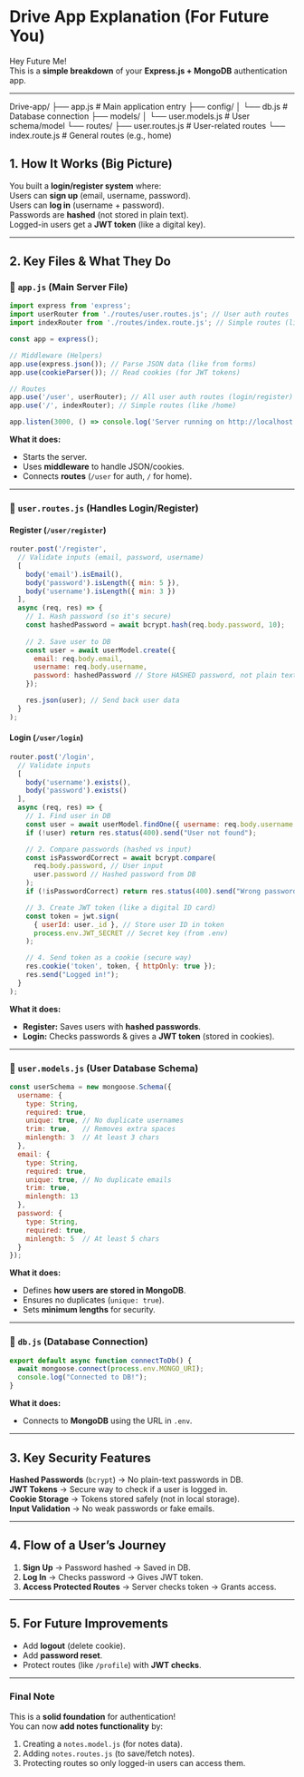 # **Drive App Explanation (For Future You)**  

Hey Future Me!   
This is a **simple breakdown** of your **Express.js + MongoDB** authentication app.  

---
Drive-app/
├── app.js                # Main application entry
├── config/
│   └── db.js             # Database connection
├── models/
│   └── user.models.js    # User schema/model
└── routes/
    ├── user.routes.js    # User-related routes
    └── index.route.js    # General routes (e.g., home)

## **1. How It Works (Big Picture)**  
You built a **login/register system** where:  
 Users can **sign up** (email, username, password).  
 Users can **log in** (username + password).  
 Passwords are **hashed** (not stored in plain text).  
 Logged-in users get a **JWT token** (like a digital key).  

---

## **2. Key Files & What They Do**  

### **📄 `app.js` (Main Server File)**  
```javascript
import express from 'express';
import userRouter from './routes/user.routes.js'; // User auth routes
import indexRouter from './routes/index.route.js'; // Simple routes (like home)

const app = express();

// Middleware (Helpers)
app.use(express.json()); // Parse JSON data (like from forms)
app.use(cookieParser()); // Read cookies (for JWT tokens)

// Routes
app.use('/user', userRouter); // All user auth routes (login/register)
app.use('/', indexRouter); // Simple routes (like /home)

app.listen(3000, () => console.log('Server running on http://localhost:3000'));
```
**What it does:**  
- Starts the server.  
- Uses **middleware** to handle JSON/cookies.  
- Connects **routes** (`/user` for auth, `/` for home).  

---

### **📄 `user.routes.js` (Handles Login/Register)**  
#### **Register (`/user/register`)**
```javascript
router.post('/register', 
  // Validate inputs (email, password, username)
  [
    body('email').isEmail(),
    body('password').isLength({ min: 5 }),
    body('username').isLength({ min: 3 })
  ],
  async (req, res) => {
    // 1. Hash password (so it's secure)
    const hashedPassword = await bcrypt.hash(req.body.password, 10);
    
    // 2. Save user to DB
    const user = await userModel.create({
      email: req.body.email,
      username: req.body.username,
      password: hashedPassword // Store HASHED password, not plain text!
    });

    res.json(user); // Send back user data
  }
);
```

#### **Login (`/user/login`)**
```javascript
router.post('/login', 
  // Validate inputs
  [
    body('username').exists(),
    body('password').exists()
  ],
  async (req, res) => {
    // 1. Find user in DB
    const user = await userModel.findOne({ username: req.body.username });
    if (!user) return res.status(400).send("User not found");

    // 2. Compare passwords (hashed vs input)
    const isPasswordCorrect = await bcrypt.compare(
      req.body.password, // User input
      user.password // Hashed password from DB
    );
    if (!isPasswordCorrect) return res.status(400).send("Wrong password");

    // 3. Create JWT token (like a digital ID card)
    const token = jwt.sign(
      { userId: user._id }, // Store user ID in token
      process.env.JWT_SECRET // Secret key (from .env)
    );

    // 4. Send token as a cookie (secure way)
    res.cookie('token', token, { httpOnly: true });
    res.send("Logged in!");
  }
);
```
**What it does:**  
- **Register:** Saves users with **hashed passwords**.  
- **Login:** Checks passwords & gives a **JWT token** (stored in cookies).  

---

### **📄 `user.models.js` (User Database Schema)**  
```javascript
const userSchema = new mongoose.Schema({
  username: {
    type: String,
    required: true,
    unique: true, // No duplicate usernames
    trim: true,   // Removes extra spaces
    minlength: 3  // At least 3 chars
  },
  email: {
    type: String,
    required: true,
    unique: true, // No duplicate emails
    trim: true,
    minlength: 13
  },
  password: {
    type: String,
    required: true,
    minlength: 5  // At least 5 chars
  }
});
```
**What it does:**  
- Defines **how users are stored in MongoDB**.  
- Ensures no duplicates (`unique: true`).  
- Sets **minimum lengths** for security.  

---

### **📄 `db.js` (Database Connection)**  
```javascript
export default async function connectToDb() {
  await mongoose.connect(process.env.MONGO_URI);
  console.log("Connected to DB!");
}
```
**What it does:**  
- Connects to **MongoDB** using the URL in `.env`.  

---

## **3. Key Security Features**  
 **Hashed Passwords** (`bcrypt`) → No plain-text passwords in DB.  
 **JWT Tokens** → Secure way to check if a user is logged in.  
 **Cookie Storage** → Tokens stored safely (not in local storage).  
 **Input Validation** → No weak passwords or fake emails.  

---

## **4. Flow of a User’s Journey**  
1. **Sign Up** → Password hashed → Saved in DB.  
2. **Log In** → Checks password → Gives JWT token.  
3. **Access Protected Routes** → Server checks token → Grants access.  

---

## **5. For Future Improvements**  
- Add **logout** (delete cookie).  
- Add **password reset**.  
- Protect routes (like `/profile`) with **JWT checks**.  

---

### **Final Note**  
This is a **solid foundation** for authentication!  
You can now **add notes functionality** by:  
1. Creating a `notes.model.js` (for notes data).  
2. Adding `notes.routes.js` (to save/fetch notes).  
3. Protecting routes so only logged-in users can access them.  

